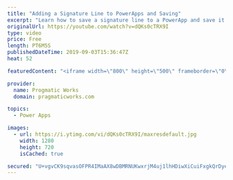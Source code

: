 ```yaml
---
title: "Adding a Signature Line to PowerApps and Saving"
excerpt: "Learn how to save a signature line to a PowerApp and save it into a database as a binary column.   Register for the forever free class without a credit card: https://pragmaticworkstraining.com/virtual-aiad-free-registration/  We'd love to build your next app: https://pragmaticworks.com/consulting-services/managed-services/"
originalUrl: https://youtube.com/watch?v=dQKs0cTRX9I
type: video
price: Free
length: PT6M5S
publishedDateTime: 2019-09-03T15:36:47Z
heat: 52

featuredContent: "<iframe width=\"800\" height=\"500\" frameborder=\"0\" src=\"https://www.youtube.com/embed/dQKs0cTRX9I\" allow=\"accelerometer; autoplay; encrypted-media; gyroscope; picture-in-picture\" allowfullscreen></iframe>"

provider:
  name: Progmatic Works
  domain: pragmaticworks.com

topics:
  - Power Apps

images:
  - url: https://i.ytimg.com/vi/dQKs0cTRX9I/maxresdefault.jpg
    width: 1280
    height: 720
    isCached: true

secured: "U+vgvCK9sqvasOFPR4IMaAX8wDBMRNUKwxrjM4uj1lhHDiwXiCuiFxgkQrDyeto3fxOD83hr0CJciS/RZ/4jswoGGFvBV2pSeIv0JUt7McezVurRgRSKrtpZNnKcAZ2bxk/aiqYHZa0NWazF6x1PWFbE1LCzJLscNcaO+F/vUQmgr5jpHgQspnWxmHozLb4Np2W+ls+IM80fqHoAzlJAemD6RRpq4ZEOl/aXyEuzVCdimMh1QfuSV0pyLZDPDDkt1gP7z9Aj2vD1wQgP/vErRWM1ixZo6aKSedJ1ePSG2/PVXkPsVfaHL9S4RfQTEH5XaAyvmaDqsT6mUtvtTBWSBnlUOonwsJUq6rI/x+DNORomlNYq+YDQS32jJYp0x/L60wy3XuknF7BxRSHUx4hK0uRPM+DJ4v3wk0mq7W5yK5I=;9vf1Nu3Ehx5vRJ2E6UgNtA=="
---
```


